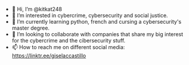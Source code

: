 - 👋 Hi, I’m @kitkat248
- 👀 I’m interested in cybercrime, cybersecurity and social justice. 
- 🌱 I’m currently learning python, french and cursing a cybersecurity's master degree.  
- 💞️ I’m looking to collaborate with companies that share my big interest for the cybercrime and the cibersecurity stuff.
- 📫 How to reach me on different social media: https://linktr.ee/giselaccastillo 
